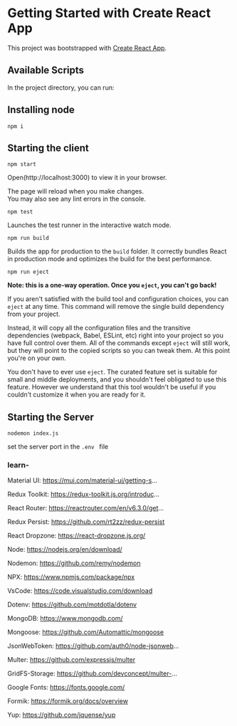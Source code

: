 # Getting Started with Create React App

This project was bootstrapped with [Create React App](https://github.com/facebook/create-react-app).

## Available Scripts

In the project directory, you can run:

## Installing node

```
npm i
```

## Starting the client
 
 ```
 npm start
```


Open(http://localhost:3000) to view it in your browser.

The page will reload when you make changes.\
You may also see any lint errors in the console.

 ```
 npm test
```

Launches the test runner in the interactive watch mode.


 ```
 npm run build
```

Builds the app for production to the `build` folder.
It correctly bundles React in production mode and optimizes the build for the best performance.


 ```
 npm run eject
```

**Note: this is a one-way operation. Once you `eject`, you can't go back!**

If you aren't satisfied with the build tool and configuration choices, you can `eject` at any time. This command will remove the single build dependency from your project.

Instead, it will copy all the configuration files and the transitive dependencies (webpack, Babel, ESLint, etc) right into your project so you have full control over them. All of the commands except `eject` will still work, but they will point to the copied scripts so you can tweak them. At this point you're on your own.

You don't have to ever use `eject`. The curated feature set is suitable for small and middle deployments, and you shouldn't feel obligated to use this feature. However we understand that this tool wouldn't be useful if you couldn't customize it when you are ready for it.


## Starting the Server

```
nodemon index.js
```

set the server port in the `.env ` file

### learn- 
Material UI: https://mui.com/material-ui/getting-s... 

Redux Toolkit: https://redux-toolkit.js.org/introduc...

React Router: https://reactrouter.com/en/v6.3.0/get...

Redux Persist: https://github.com/rt2zz/redux-persist

React Dropzone: https://react-dropzone.js.org/

Node: https://nodejs.org/en/download/

Nodemon: https://github.com/remy/nodemon

NPX: https://www.npmjs.com/package/npx

VsCode: https://code.visualstudio.com/download

Dotenv: https://github.com/motdotla/dotenv

MongoDB: https://www.mongodb.com/

Mongoose: https://github.com/Automattic/mongoose

JsonWebToken: https://github.com/auth0/node-jsonweb...

Multer: https://github.com/expressjs/multer

GridFS-Storage: https://github.com/devconcept/multer-...

Google Fonts: https://fonts.google.com/

Formik: https://formik.org/docs/overview

Yup: https://github.com/jquense/yup
